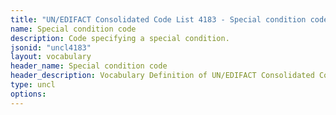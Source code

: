 ```yaml
---
title: "UN/EDIFACT Consolidated Code List 4183 - Special condition code (20B) JSON-LD Vocabulary"
name: Special condition code
description: Code specifying a special condition.
jsonid: "uncl4183"
layout: vocabulary
header_name: Special condition code
header_description: Vocabulary Definition of UN/EDIFACT Consolidated Code List 4183 - Special condition code (20B) semantics in HTML format. JSON-LD format is available at [uncl4183.jsonld](/vocabulary/uncl4183.jsonld)
type: uncl
options:
---
```

